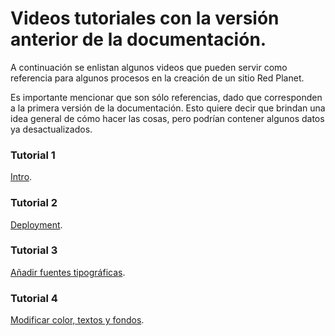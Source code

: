 # Videos tutoriales con la versión anterior de la documentación.

A continuación se enlistan algunos videos que pueden servir como referencia para algunos procesos en la creación de un sitio Red Planet.

Es importante mencionar que son sólo referencias, dado que corresponden a la primera versión de la documentación. Esto quiere decir que brindan una idea general de cómo hacer las cosas, pero podrían contener algunos datos ya desactualizados.

### Tutorial 1 

[Intro](https://drive.google.com/file/d/17qnikGitJQGpGyZHgTQN7CF21TOG6Utn/view?usp=sharing).

### Tutorial 2 

[Deployment](https://drive.google.com/file/d/1YD-GJD5vdtwbkKzvFdg_Cac4nKXbT8Yh/view?usp=sharing).

### Tutorial 3 

[Añadir fuentes tipográficas](https://drive.google.com/file/d/152A5OxiM2fHBDAiab_WaZmJk_nsH3ncT/view?usp=sharing).

### Tutorial 4 

[Modificar color, textos y fondos](https://drive.google.com/file/d/17K76hO4-un2T9_pfCrm53OZsI3OS6mr9/view?usp=sharing).
